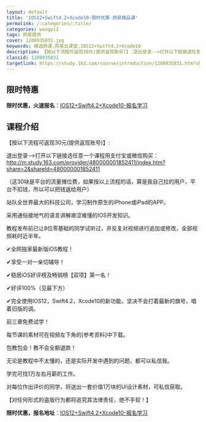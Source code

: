 ```yaml
---
layout: default
title: 'IOS12+Swift4.2+Xcode10-限时优惠-网易精品课'
permalink: /:categories/:title/
categories: wangyi2
tags: 网易提供
cover: 1208935831.jpg
keywords: 精选网课,网易云课堂,IOS12+Swift4.2+Xcode10
description: 【按以下流程可返现30元(提供返现账号)】:退出登录-->打开以下链接选任意一个课程用支付宝或微信购买：http://m
classid: 1208935831
targetlink: https://study.163.com/course/introduction/1208935831.htm?share=1&shareId=1025206652&utm_campaign=share&utm_medium=iphoneShare&utm_source=&utm_u=1025206652
---
```


## 限时特惠

**限时优惠，火速报名**：[IOS12+Swift4.2+Xcode10-报名学习](https://study.163.com/course/introduction/1208935831.htm?share=1&shareId=1025206652&utm_campaign=share&utm_medium=iphoneShare&utm_source=&utm_u=1025206652)

## 课程介绍

【按以下流程可返现30元(提供返现账号)】:

退出登录-->打开以下链接选任意一个课程用支付宝或微信购买：http://m.study.163.com/provider/480000001852411/index.htm?share=2&shareId=480000001852411

（这30块是平台的流量摊位费，如果按以上流程的话，算是我自己拉的用户，平台不扣钱，所以可以把钱返给用户）



站队全世界最大的科技公司，学习制作原生的iPhone或iPad的APP。

采用通俗接地气的语言讲解艰涩难懂的IOS开发知识。

教程发布前已让8位零基础的同学试听过，并反复对视频进行追加或修改，全部视频耗时近半年。



✔︎全网独家最新版iOS教程！

✔︎享受一对一亲切辅导！

✔︎稳居iOS好评榜及畅销榜【双项】第一名！

✔︎好评100%（见最下方）

✔︎完全使用IOS12，Swift4.2，Xcode10的新功能，坚决不会打着最新的旗号，唱着旧版的调。



前三章免费试学！



每节课的素材可在视频左下角的[参考资料]中下载。



包教包会！教不会全额退款！

无论是教程中不太懂的，还是实际开发中遇到的问题，都可以私信我。

学完可找1万左右月薪的工作。



对每位作出评价的同学，将送出一套价值1万块的UI设计素材，可私信获取。



【对任何形式的盗版行为都将追究其法律责任，绝不手软！】

**限时优惠，报名地址**：[IOS12+Swift4.2+Xcode10-报名学习](https://study.163.com/course/introduction/1208935831.htm?share=1&shareId=1025206652&utm_campaign=share&utm_medium=iphoneShare&utm_source=&utm_u=1025206652)

